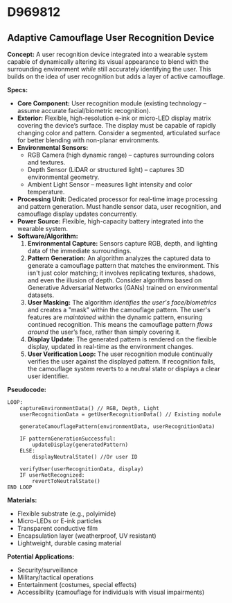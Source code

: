 # D969812

## Adaptive Camouflage User Recognition Device

**Concept:** A user recognition device integrated into a wearable system capable of dynamically altering its visual appearance to blend with the surrounding environment *while* still accurately identifying the user. This builds on the idea of user recognition but adds a layer of active camouflage.

**Specs:**

*   **Core Component:** User recognition module (existing technology – assume accurate facial/biometric recognition).
*   **Exterior:** Flexible, high-resolution e-ink or micro-LED display matrix covering the device’s surface. The display must be capable of rapidly changing color and pattern. Consider a segmented, articulated surface for better blending with non-planar environments.
*   **Environmental Sensors:**
    *   RGB Camera (high dynamic range) – captures surrounding colors and textures.
    *   Depth Sensor (LiDAR or structured light) – captures 3D environmental geometry.
    *   Ambient Light Sensor – measures light intensity and color temperature.
*   **Processing Unit:** Dedicated processor for real-time image processing and pattern generation. Must handle sensor data, user recognition, and camouflage display updates concurrently.
*   **Power Source:** Flexible, high-capacity battery integrated into the wearable system.
*   **Software/Algorithm:**
    1.  **Environmental Capture:** Sensors capture RGB, depth, and lighting data of the immediate surroundings.
    2.  **Pattern Generation:** An algorithm analyzes the captured data to generate a camouflage pattern that matches the environment. This isn't just color matching; it involves replicating textures, shadows, and even the illusion of depth.  Consider algorithms based on Generative Adversarial Networks (GANs) trained on environmental datasets.
    3.  **User Masking:** The algorithm *identifies the user's face/biometrics* and creates a "mask" within the camouflage pattern. The user's features are *maintained* within the dynamic pattern, ensuring continued recognition. This means the camouflage pattern *flows around* the user’s face, rather than simply covering it.
    4.  **Display Update:** The generated pattern is rendered on the flexible display, updated in real-time as the environment changes.
    5.  **User Verification Loop:** The user recognition module continually verifies the user against the displayed pattern. If recognition fails, the camouflage system reverts to a neutral state or displays a clear user identifier.

**Pseudocode:**

```
LOOP:
    captureEnvironmentData() // RGB, Depth, Light
    userRecognitionData = getUserRecognitionData() // Existing module

    generateCamouflagePattern(environmentData, userRecognitionData)

    IF patternGenerationSuccessful:
        updateDisplay(generatedPattern)
    ELSE:
        displayNeutralState() //Or user ID

    verifyUser(userRecognitionData, display)
    IF userNotRecognized:
        revertToNeutralState()
END LOOP
```

**Materials:**

*   Flexible substrate (e.g., polyimide)
*   Micro-LEDs or E-ink particles
*   Transparent conductive film
*   Encapsulation layer (weatherproof, UV resistant)
*   Lightweight, durable casing material

**Potential Applications:**

*   Security/surveillance
*   Military/tactical operations
*   Entertainment (costumes, special effects)
*   Accessibility (camouflage for individuals with visual impairments)